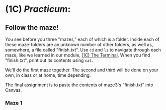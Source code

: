 # (1C) *Practicum*:

## Follow the maze!

You see before you three "mazes," each of which is a folder. Inside each of these maze-folders are an unknown number of other folders, as well as, somewhere, a file called "finish.txt". Use `cd` and `ls` to navigate through each maze, like we learned in our module, [(1C) The Terminal](01C_the_terminal).  When you find "finish.txt", print out its contents using `cat.`

We'll do the first maze together. The second and third will be done on your own, in class or at home, time depending.

The final assignment is to paste the contents of maze3's "finish.txt" into Canvas.

### Maze 1

